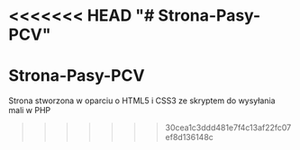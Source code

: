 <<<<<<< HEAD
"# Strona-Pasy-PCV" 
=======
# Strona-Pasy-PCV
Strona stworzona w oparciu o HTML5 i CSS3 ze skryptem do wysyłania mali w PHP
>>>>>>> 30cea1c3ddd481e7f4c13af22fc07ef8d136148c
